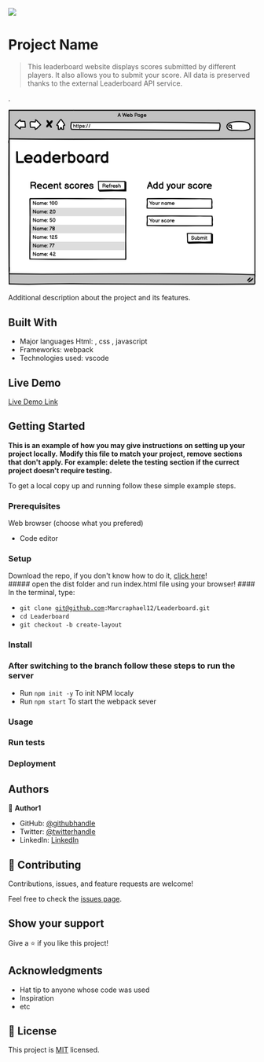 ![](https://img.shields.io/badge/Microverse-blueviolet)

# Project Name

> This  leaderboard website displays scores submitted by different players. It also allows you to submit your score. All data is preserved thanks to the external Leaderboard API service.

.

![screenshot](./app_screenshot.png)

Additional description about the project and its features.

## Built With

- Major languages Html:  , css , javascript
- Frameworks:  webpack
- Technologies used:  vscode

## Live Demo

[Live Demo Link](https://livedemo.com)


## Getting Started

**This is an example of how you may give instructions on setting up your project locally.**
**Modify this file to match your project, remove sections that don't apply. For example: delete the testing section if the currect project doesn't require testing.**


To get a local copy up and running follow these simple example steps.

### Prerequisites

 Web browser (choose what you prefered)
- Code editor
### Setup
 Download the repo, if you don't know how to do it,  [click here](git@github.com:brahimdidi/Leaderboard-project.git)!<br>
	##### open the dist folder and run index.html file using your browser! 
	#### In the terminal, type: <br>
- <code>git clone git@github.com:Marcraphael12/Leaderboard.git</code>
- <code>cd Leaderboard</code>
- <code>git checkout -b create-layout</code>

### Install
### After switching to the branch follow these steps to run the server <br>
- Run <code>npm init -y</code> To init NPM localy
- Run <code>npm start</code> To start the webpack sever

### Usage

### Run tests

### Deployment



## Authors

👤 **Author1**

- GitHub: [@githubhandle](https://github.com/brahimdidi)
- Twitter: [@twitterhandle](https://twitter.com/twitterhandle)
- LinkedIn: [LinkedIn](https://linkedin.com/in/linkedinhandle)


## 🤝 Contributing

Contributions, issues, and feature requests are welcome!

Feel free to check the [issues page](../../issues/).

## Show your support

Give a ⭐️ if you like this project!

## Acknowledgments

- Hat tip to anyone whose code was used
- Inspiration
- etc

## 📝 License

This project is [MIT](./MIT.md) licensed.
